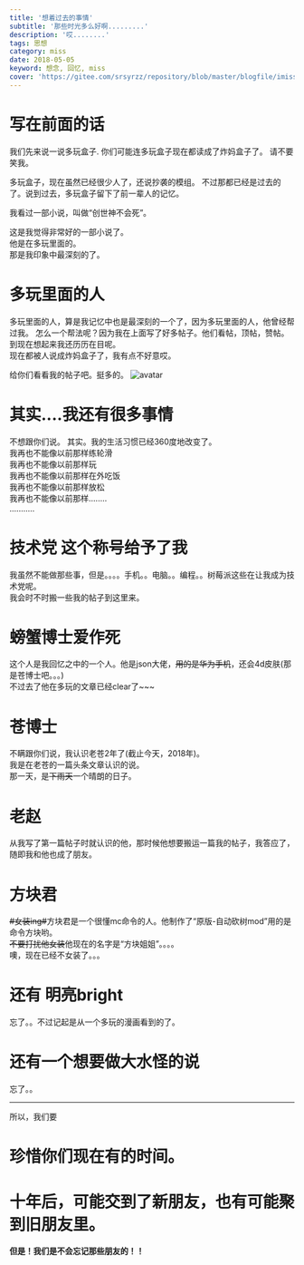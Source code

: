 ```yaml
---
title: '想着过去的事情'
subtitle: '那些时光多么好啊.........'
description: '哎........'
tags: 思想
category: miss
date: 2018-05-05
keyword: 想念, 回忆, miss
cover: 'https://gitee.com/srsyrzz/repository/blob/master/blogfile/imissthepast/cover-thecast.oh.png'
---
```


# 写在前面的话

我们先来说一说多玩盒子.
你们可能连多玩盒子现在都读成了炸妈盒子了。
请不要笑我。  
  
多玩盒子，现在虽然已经很少人了，还说抄袭的模组。
不过那都已经是过去的了。说到过去，多玩盒子留下了前一辈人的记忆。  
  
我看过一部小说，叫做“创世神不会死”。  
  
这是我觉得非常好的一部小说了。  
他是在多玩里面的。  
那是我印象中最深刻的了。

# 多玩里面的人

多玩里面的人，算是我记忆中也是最深刻的一个了，因为多玩里面的人，他曾经帮过我。
怎么一个帮法呢？因为我在上面写了好多帖子。他们看帖，顶帖，赞帖。
到现在想起来我还历历在目呢。  
现在都被人说成炸妈盒子了，我有点不好意哎。

给你们看看我的帖子吧。挺多的。
![avatar](https://gitee.com/srsyrzz/repository/blob/master/blogfile/imissthepast/my-tiezi-duowan-all-now.png)

# 其实....我还有很多事情

不想跟你们说。
其实。我的生活习惯已经360度地改变了。  
我再也不能像以前那样练轮滑  
我再也不能像以前那样玩  
我再也不能像以前那样在外吃饭  
我再也不能像以前那样放松  
我再也不能像以前那样........  
...........

# 技术党 这个称号给予了我

我虽然不能做那些事，但是。。。。手机。。电脑。。编程。。树莓派这些在让我成为技术党呢。  
我会时不时搬一些我的帖子到这里来。

# 螃蟹博士爱作死

这个人是我回忆之中的一个人。他是json大佬，~~用的是华为手机~~，还会4d皮肤(那是苍博士吧。。。)  
不过去了他在多玩的文章已经clear了~~~

# 苍博士

不瞒跟你们说，我认识老苍2年了(截止今天，2018年)。  
我是在老苍的一篇头条文章认识的说。  
那一天，是~~下雨天~~一个晴朗的日子。

# 老赵

从我写了第一篇帖子时就认识的他，那时候他想要搬运一篇我的帖子，我答应了，随即我和他也成了朋友。

# 方块君
~~#女装ing#~~方块君是一个很懂mc命令的人。他制作了“原版-自动砍树mod”用的是命令方块哟。  
~~不要打扰他女装~~他现在的名字是“方块姐姐”。。。。   
噢，现在已经不女装了。。。

# 还有 明亮bright

忘了。。不过记起是从一个多玩的漫画看到的了。

# 还有一个想要做大水怪的说

忘了。。  
  
  
***

所以，我们要

# 珍惜你们现在有的时间。
# 十年后，可能交到了新朋友，也有可能聚到旧朋友里。
**但是！我们是不会忘记那些朋友的！！**